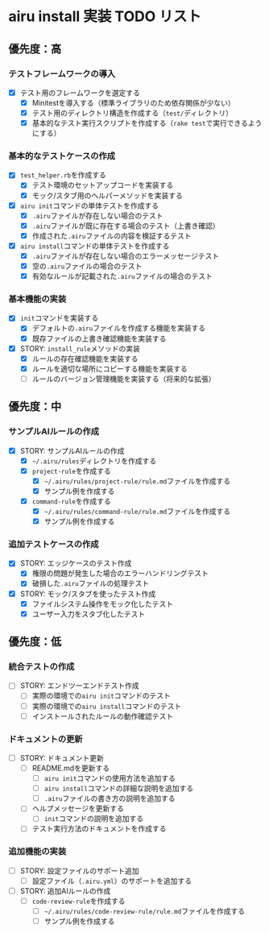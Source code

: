 # airu install 実装 TODO リスト

## 優先度：高

### テストフレームワークの導入
- [x] テスト用のフレームワークを選定する
  - [x] Minitestを導入する（標準ライブラリのため依存関係が少ない）
  - [x] テスト用のディレクトリ構造を作成する（`test/`ディレクトリ）
  - [x] 基本的なテスト実行スクリプトを作成する（`rake test`で実行できるようにする）

### 基本的なテストケースの作成
- [x] `test_helper.rb`を作成する
  - [x] テスト環境のセットアップコードを実装する
  - [x] モック/スタブ用のヘルパーメソッドを実装する
- [x] `airu init`コマンドの単体テストを作成する
  - [x] `.airu`ファイルが存在しない場合のテスト
  - [x] `.airu`ファイルが既に存在する場合のテスト（上書き確認）
  - [x] 作成された`.airu`ファイルの内容を検証するテスト
- [x] `airu install`コマンドの単体テストを作成する
  - [x] `.airu`ファイルが存在しない場合のエラーメッセージテスト
  - [x] 空の`.airu`ファイルの場合のテスト
  - [x] 有効なルールが記載された`.airu`ファイルの場合のテスト

### 基本機能の実装
- [x] `init`コマンドを実装する
  - [x] デフォルトの`.airu`ファイルを作成する機能を実装する
  - [x] 既存ファイルの上書き確認機能を実装する
- [x] STORY: `install_rule`メソッドの実装
  - [x] ルールの存在確認機能を実装する
  - [x] ルールを適切な場所にコピーする機能を実装する
  - [ ] ルールのバージョン管理機能を実装する（将来的な拡張）

## 優先度：中

### サンプルAIルールの作成
- [x] STORY: サンプルAIルールの作成
  - [x] `~/.airu/rules`ディレクトリを作成する
  - [x] `project-rule`を作成する
    - [x] `~/.airu/rules/project-rule/rule.md`ファイルを作成する
    - [x] サンプル例を作成する
  - [x] `command-rule`を作成する
    - [x] `~/.airu/rules/command-rule/rule.md`ファイルを作成する
    - [x] サンプル例を作成する

### 追加テストケースの作成
- [x] STORY: エッジケースのテスト作成
  - [x] 権限の問題が発生した場合のエラーハンドリングテスト
  - [x] 破損した`.airu`ファイルの処理テスト
- [x] STORY: モック/スタブを使ったテスト作成
  - [x] ファイルシステム操作をモック化したテスト
  - [x] ユーザー入力をスタブ化したテスト

## 優先度：低

### 統合テストの作成
- [ ] STORY: エンドツーエンドテスト作成
  - [ ] 実際の環境での`airu init`コマンドのテスト
  - [ ] 実際の環境での`airu install`コマンドのテスト
  - [ ] インストールされたルールの動作確認テスト

### ドキュメントの更新
- [ ] STORY: ドキュメント更新
  - [ ] README.mdを更新する
    - [ ] `airu init`コマンドの使用方法を追加する
    - [ ] `airu install`コマンドの詳細な説明を追加する
    - [ ] `.airu`ファイルの書き方の説明を追加する
  - [ ] ヘルプメッセージを更新する
    - [ ] `init`コマンドの説明を追加する
  - [ ] テスト実行方法のドキュメントを作成する

### 追加機能の実装
- [ ] STORY: 設定ファイルのサポート追加
  - [ ] 設定ファイル（`.airu.yml`）のサポートを追加する
- [ ] STORY: 追加AIルールの作成
  - [ ] `code-review-rule`を作成する
    - [ ] `~/.airu/rules/code-review-rule/rule.md`ファイルを作成する
    - [ ] サンプル例を作成する 
